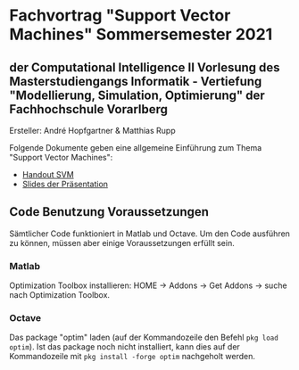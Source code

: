 # Fachvortrag "Support Vector Machines" Sommersemester 2021
## der Computational Intelligence II Vorlesung des Masterstudiengangs Informatik - Vertiefung "Modellierung, Simulation, Optimierung" der Fachhochschule Vorarlberg

Ersteller: André Hopfgartner & Matthias Rupp

Folgende Dokumente geben eine allgemeine Einführung zum Thema "Support Vector Machines":
- [Handout SVM](handout/svm_handout.pdf)
- [Slides der Präsentation](presentation/svm_presentation.pdf)

## Code Benutzung Voraussetzungen
Sämtlicher Code funktioniert in Matlab und Octave.
Um den Code ausführen zu können, müssen aber einige Voraussetzungen erfüllt sein.
### Matlab
Optimization Toolbox installieren: HOME -> Addons -> Get Addons -> suche nach Optimization Toolbox.
### Octave
Das package "optim" laden (auf der Kommandozeile den Befehl `pkg load optim`).
Ist das package noch nicht installiert, kann dies auf der Kommandozeile mit `pkg install -forge optim` nachgeholt werden.
